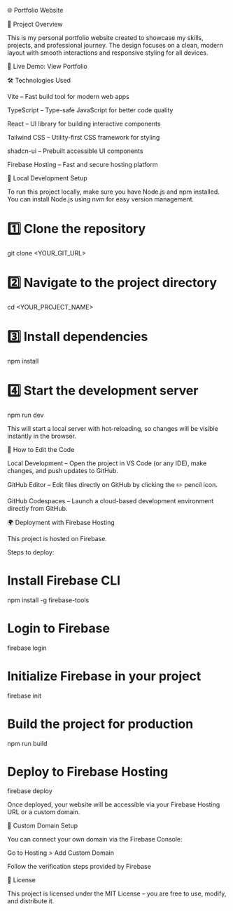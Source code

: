 🌐 Portfolio Website








📌 Project Overview

This is my personal portfolio website created to showcase my skills, projects, and professional journey. The design focuses on a clean, modern layout with smooth interactions and responsive styling for all devices.

🔗 Live Demo: View Portfolio

🛠 Technologies Used

Vite – Fast build tool for modern web apps

TypeScript – Type-safe JavaScript for better code quality

React – UI library for building interactive components

Tailwind CSS – Utility-first CSS framework for styling

shadcn-ui – Prebuilt accessible UI components

Firebase Hosting – Fast and secure hosting platform

🚀 Local Development Setup

To run this project locally, make sure you have Node.js and npm installed. You can install Node.js using nvm for easy version management.

# 1️⃣ Clone the repository
git clone <YOUR_GIT_URL>

# 2️⃣ Navigate to the project directory
cd <YOUR_PROJECT_NAME>

# 3️⃣ Install dependencies
npm install

# 4️⃣ Start the development server
npm run dev


This will start a local server with hot-reloading, so changes will be visible instantly in the browser.

📂 How to Edit the Code

Local Development – Open the project in VS Code (or any IDE), make changes, and push updates to GitHub.

GitHub Editor – Edit files directly on GitHub by clicking the ✏️ pencil icon.

GitHub Codespaces – Launch a cloud-based development environment directly from GitHub.

🌍 Deployment with Firebase Hosting

This project is hosted on Firebase.

Steps to deploy:
# Install Firebase CLI
npm install -g firebase-tools

# Login to Firebase
firebase login

# Initialize Firebase in your project
firebase init

# Build the project for production
npm run build

# Deploy to Firebase Hosting
firebase deploy


Once deployed, your website will be accessible via your Firebase Hosting URL or a custom domain.

🔗 Custom Domain Setup

You can connect your own domain via the Firebase Console:

Go to Hosting > Add Custom Domain

Follow the verification steps provided by Firebase

📜 License

This project is licensed under the MIT License – you are free to use, modify, and distribute it.